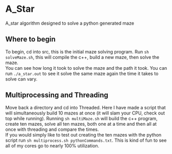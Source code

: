 # A_Star
A_star algorithm designed to solve a python generated maze

## Where to begin
To begin, cd into src, this is the initial maze solving program. Run `sh solveMaze.sh`, this will compile the c++, build a new maze, then solve the maze.  
You can see how long it took to solve the maze and the path it took. You can run `./a_star.out` to see it solve the same maze again the time it takes to solve can vary.  

## Multiprocessing and Threading
Move back a directory and cd into Threaded. Here I have made a script that will simultaneously build 10 mazes at once (it will slam your CPU, check out top while running).  Running `sh multiMaze.sh` will build the c++ program, create ten mazes, solve all ten mazes, both one at a time and then all at once with threading and compare the times.  
If you would simply like to test out creating the ten mazes with the python script run `sh multiprocess.sh pythonCommands.txt`. This is kind of fun to see all of my cores go to nearly 100% utilization.
